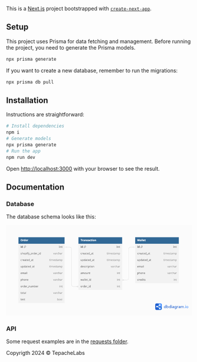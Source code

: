 This is a [Next.js](https://nextjs.org/) project bootstrapped with [`create-next-app`](https://github.com/vercel/next.js/tree/canary/packages/create-next-app).

## Setup

This project uses Prisma for data fetching and management. Before running the project, you need to generate the Prisma models.

```bash
npx prisma generate
```

If you want to create a new database, remember to run the migrations:

```bash
npx prisma db pull
```

## Installation

Instructions are straightforward:

```bash
# Install dependencies
npm i
# Generate models
npx prisma generate
# Run the app
npm run dev
```

Open [http://localhost:3000](http://localhost:3000) with your browser to see the result.

## Documentation

### Database

The database schema looks like this:

![Database schema](./docs/cpc-loyalty-db.png)

### API

Some request examples are in the [requests folder](./docs/requests).

Copyrigth 2024 &copy; TepacheLabs
